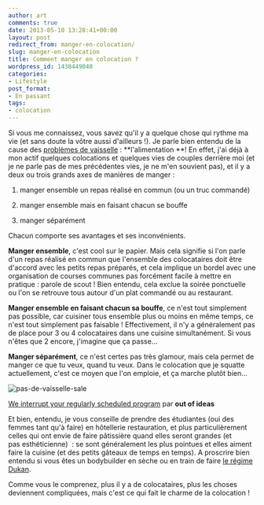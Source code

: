 ```yaml
---
author: art
comments: true
date: 2013-05-10 13:28:41+00:00
layout: post
redirect_from: manger-en-colocation/
slug: manger-en-colocation
title: Comment manger en colocation ?
wordpress_id: 1438449040
categories:
- Lifestyle
post_format:
- En passant
tags:
- colocation
---
```


Si vous me connaissez, vous savez qu'il y a quelque chose qui rythme ma vie (et sans doute la vôtre aussi d'ailleurs !). Je parle bien entendu de la cause des [problèmes de vaisselle](https://irz.fr/departager-entre-colocataires) : **l'alimentation **!<!-- more --> En effet, j'ai déjà à mon actif quelques colocations et quelques vies de couples derrière moi (et je ne parle pas de mes précédentes vies, je ne m'en souvient pas), et il y a deux ou trois grands axes de manières de manger :



	
  1. manger ensemble un repas réalisé en commun (ou un truc commandé)

	
  2. manger ensemble mais en faisant chacun se bouffe

	
  3. manger séparément


Chacun comporte ses avantages et ses inconvénients.

**Manger ensemble**, c'est cool sur le papier. Mais cela signifie si l'on parle d'un repas réalisé en commun que l'ensemble des colocataires doit être d'accord avec les petits repas préparés, et cela implique un bordel avec une organisation de courses communes pas forcément facile à mettre en pratique : parole de scout ! Bien entendu, cela exclue la soirée ponctuelle ou l'on se retrouve tous autour d'un plat commandé ou au restaurant.

**Manger ensemble en faisant chacun sa bouffe**, ce n'est tout simplement pas possible, car cuisiner tous ensemble plus ou moins en même temps, ce n'est tout simplement pas faisable ! Effectivement, il n'y a généralement pas de place pour 3 ou 4 colocataires dans une cuisine simultanément. Si vous n'êtes que 2 encore, j'imagine que ça passe...

**Manger séparément**, ce n'est certes pas très glamour, mais cela permet de manger ce que tu veux, quand tu veux. Dans le colocation que je squatte actuellement, c'est ce moyen que l'on emploie, et ça marche plutôt bien...

<img alt="pas-de-vaisselle-sale" data-src="https://static.irz.fr/2013/05/pas-de-vaisselle-sale-640x480.jpg" src="https://static.irz.fr/thumb.php?size=<100&crop=0&src=https://static.irz.fr/2013/05/pas-de-vaisselle-sale-640x480.jpg" />


[We interrupt your regularly scheduled program](http://www.flickr.com/photos/outofideas/280343710/in/photostream/) par **out of ideas**


Et bien, entendu, je vous conseille de prendre des étudiantes (oui des femmes tant qu'à faire) en hôtellerie restauration, et plus particulièrement celles qui ont envie de faire pâtissière quand elles seront grandes (et pas esthéticienne)  : se sont généralement les plus pointues et elles aiment faire la cuisine (et des petits gâteaux de temps en temps). A proscrire bien entendu si vous êtes un bodybuilder en sèche ou en train de faire [le régime Dukan](https://irz.fr/pp-10-meilleurs-plats-regime-dukan).

Comme vous le comprenez, plus il y a de colocataires, plus les choses deviennent compliquées, mais c'est ce qui fait le charme de la colocation !


